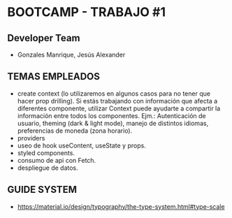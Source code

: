 # BOOTCAMP - TRABAJO #1

## Developer Team

- Gonzales Manrique, Jesús Alexander

## TEMAS EMPLEADOS

- create context (lo utilizaremos en algunos casos para no tener que hacer prop drilling). Si estás trabajando con información que afecta a diferentes componente, utilizar Context puede ayudarte a compartir la información entre todos los componentes. Ejm.: Autenticación de usuario, theming (dark & light mode), manejo de distintos idiomas, preferencias de moneda (zona horario).
- providers
- useo de hook useContent, useState y props.
- styled components.
- consumo de api con Fetch.
- despliegue de datos.

## GUIDE SYSTEM

- https://material.io/design/typography/the-type-system.html#type-scale